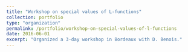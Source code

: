 ```yaml
---
title: "Workshop on special values of L-functions"
collection: portfolio
type: "organization"
permalink: /portfolio/workshop-on-special-values-of-l-functions
date: 2016-06-01
excerpt: "Organized a 3-day workshop in Bordeaux with D. Benois."
---
```

